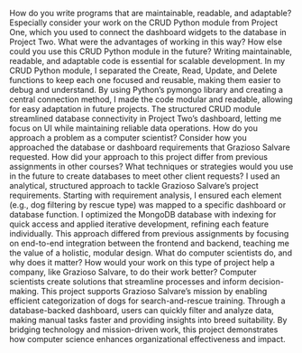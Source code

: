 How do you write programs that are maintainable, readable, and adaptable? Especially consider your work on the CRUD Python module from Project One, which you used to connect the dashboard widgets to the database in Project Two. What were the advantages of working in this way? How else could you use this CRUD Python module in the future?
Writing maintainable, readable, and adaptable code is essential for scalable development. In my CRUD Python module, I separated the Create, Read, Update, and Delete functions to keep each one focused and reusable, making them easier to debug and understand. By using Python’s pymongo library and creating a central connection method, I made the code modular and readable, allowing for easy adaptation in future projects. The structured CRUD module streamlined database connectivity in Project Two’s dashboard, letting me focus on UI while maintaining reliable data operations.
How do you approach a problem as a computer scientist? Consider how you approached the database or dashboard requirements that Grazioso Salvare requested. How did your approach to this project differ from previous assignments in other courses? What techniques or strategies would you use in the future to create databases to meet other client requests?
I used an analytical, structured approach to tackle Grazioso Salvare’s project requirements. Starting with requirement analysis, I ensured each element (e.g., dog filtering by rescue type) was mapped to a specific dashboard or database function. I optimized the MongoDB database with indexing for quick access and applied iterative development, refining each feature individually. This approach differed from previous assignments by focusing on end-to-end integration between the frontend and backend, teaching me the value of a holistic, modular design.
What do computer scientists do, and why does it matter? How would your work on this type of project help a company, like Grazioso Salvare, to do their work better?
Computer scientists create solutions that streamline processes and inform decision-making. This project supports Grazioso Salvare’s mission by enabling efficient categorization of dogs for search-and-rescue training. Through a database-backed dashboard, users can quickly filter and analyze data, making manual tasks faster and providing insights into breed suitability. By bridging technology and mission-driven work, this project demonstrates how computer science enhances organizational effectiveness and impact.
